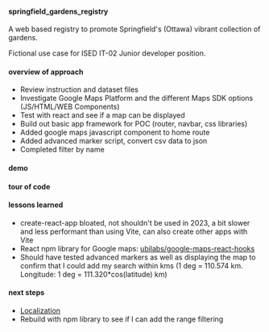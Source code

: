 #### springfield_gardens_registry

A web based registry to promote Springfield's (Ottawa) vibrant collection of gardens.

Fictional use case for ISED IT-02 Junior developer position.

#### overview of approach

- Review instruction and dataset files
- Investigate Google Maps Platform and the different Maps SDK options (JS/HTML/WEB Components)
- Test with react and see if a map can be displayed
- Build out basic app framework for POC (router, navbar, css libraries)
- Added google maps javascript component to home route
- Added advanced marker script, convert csv data to json
- Completed filter by name

#### demo

#### tour of code

#### lessons learned

- create-react-app bloated, not shouldn't be used in 2023, a bit slower and less performant than using Vite, can also create other apps with Vite
- React npm library for Google maps: [ubilabs/google-maps-react-hooks](https://github.com/ubilabs/google-maps-react-hooks/tree/develop)
- Should have tested advanced markers as well as displaying the map to confirm that I could add my search within kms (1 deg = 110.574 km. Longitude: 1 deg = 111.320\*cos(latitude) km)

#### next steps

- [Localization](https://developers.google.com/maps/documentation/javascript/localization)
- Rebuild with npm library to see if I can add the range filtering
